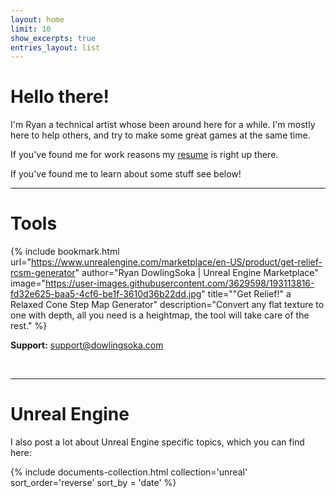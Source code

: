 ```yaml
---
layout: home
limit: 10
show_excerpts: true
entries_layout: list
---
```


# Hello there!

I'm Ryan a technical artist whose been around here for a while. I'm mostly here to help others, and try to make some great games at the same time.

If you've found me for work reasons my [resume](./resume/) is right up there.

If you've found me to learn about some stuff see below!

---
# Tools

{% include bookmark.html
    url="https://www.unrealengine.com/marketplace/en-US/product/get-relief-rcsm-generator"
    author="Ryan DowlingSoka | Unreal Engine Marketplace"
    image="https://user-images.githubusercontent.com/3629598/193113816-fd32e625-baa5-4cf6-be1f-3610d36b22dd.jpg"
    title="\"Get Relief!\" a Relaxed Cone Step Map Generator"
    description="Convert any flat texture to one with depth, all you need is a heightmap, the tool will take care of the rest." %}

**Support:** [support@dowlingsoka.com](mailto:support@dowlingsoka.com)

<br/>

---
# Unreal Engine

I also post a lot about Unreal Engine specific topics, which you can find here:

<div class="entries-grid">
  {% include documents-collection.html collection='unreal' sort_order='reverse' sort_by = 'date' %}
</div>